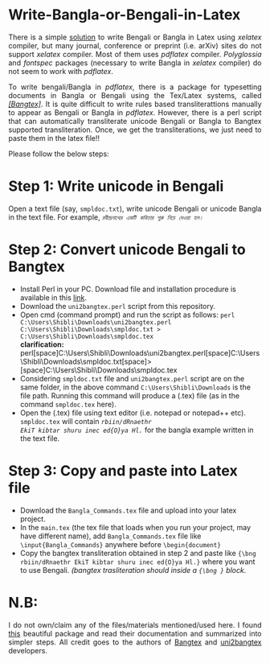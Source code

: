 # Write-Bangla-or-Bengali-in-Latex
<p align="justify">There is a simple <a href="https://tex.stackexchange.com/questions/99606/how-to-write-bengali-in-latex">solution</a> to write Bengali or Bangla in Latex using <em>xelatex</em> compiler, 
but many journal, conference or preprint (i.e. arXiv) sites do not support <em>xelatex</em> compiler. 
Most of them uses <em>pdflatex</em> compiler. <em>Polyglossia</em> and <em>fontspec</em> packages (necessary to write Bangla in <em>xelatex</em> compiler) do not seem to work with <em>pdflatex</em>.</p>

<p align="justify"> To write bengali/Bangla in <em>pdflatex</em>, there is a package for typesetting documents in Bangla or Bengali using the Tex/Latex systems,
called <em><a href="https://www.saha.ac.in/theory/palashbaran.pal/bangtex/bangtex.html">[Bangtex]</a></em>. It is quite difficult 
to write rules based transliterattions manually to appear as Bengali or Bangla in <em>pdflatex</em>. However, there is a perl script that can
automatically transliterate unicode Bengali or Bangla to Bangtex supported transliteration. Once, we get the transliterations, we just need to paste them in the latex file!!</p> 

Please follow the below steps:

# Step 1: Write unicode in Bengali 
<p align="justify">Open a text file (say, <code>smpldoc.txt</code>), write unicode Bengali or unicode Bangla in the text file. For example, 
<em><code>রবীন্দ্রনাথের একটি কবিতার শুরু নিচে দেওয়া হল।</em></code></p>

# Step 2: Convert unicode Bengali to Bangtex 
+ Install Perl in your PC. Download file and installation procedure is available in this <a href="https://learn.perl.org/installing/windows.html">link</a>.
+ Download the <code>uni2bangtex.perl</code> script from this repository.
+ Open cmd (command prompt) and run the script as follows: <code>perl C:\Users\Shibli\Downloads\uni2bangtex.perl C:\Users\Shibli\Downloads\smpldoc.txt > C:\Users\Shibli\Downloads\smpldoc.tex</code><br/><b>clarification:</b> perl[space]C:\Users\Shibli\Downloads\uni2bangtex.perl[space]C:\Users\Shibli\Downloads\smpldoc.txt[space]>[space]C:\Users\Shibli\Downloads\smpldoc.tex
+ Considering <code>smpldoc.txt</code> file and <code>uni2bangtex.perl</code> script are on the same folder, in the above command <code>C:\Users\Shibli\Downloads</code> is the file path. Running this command will produce a (.tex) file (as in the command <code>smpldoc.tex</code> here). 
+ Open the (.tex) file using text editor (i.e. notepad or notepad++ etc). <code>smpldoc.tex</code> will contain <em><code>rbiin/dRnaethr EkiT kibtar shuru inec ed{O}ya Hl.</code></em> for the bangla example written in the text file.

# Step 3: Copy and paste into Latex file 
+ Download the <code>Bangla_Commands.tex</code> file and upload into your latex project.
+ In the <code>main.tex</code> (the tex file that loads when you run your project, may have different name), add <code>Bangla_Commands.tex</code> file like <code>\input{Bangla_Commands}</code> anywhere before <code>\begin{document}</code>
+ Copy the bangtex transliteration obtained in step 2 and paste like <code>{\bng rbiin/dRnaethr EkiT kibtar shuru inec ed{O}ya Hl.}</code> where you want to use Bengali. <em>(bangtex trasliteration should inside a <code>{\bng }</code> block.</em>
 
# N.B:
<p align="justify">I do not own/claim any of the files/materials mentioned/used here. 
I found <a href="https://www.saha.ac.in/theory/palashbaran.pal/bangtex/bangtex.html">this</a> beautiful package and 
read their documentation and summarized into simpler steps. All credit goes to the 
authors of <a href="https://www.saha.ac.in/theory/palashbaran.pal/bangtex/bangtex.html">Bangtex</a> 
and <a href="http://dasgupab.faculty.udmercy.edu/uni2bangtex/index.html">uni2bangtex</a> developers.</p>

 
